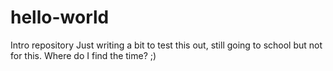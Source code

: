 # hello-world
Intro repository
Just writing a bit to test this out, still going to school but not for this. Where do I find the time? ;)
